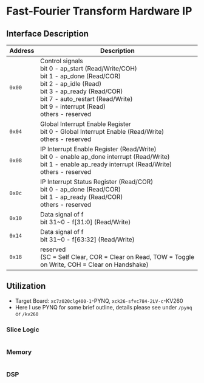 # Fast-Fourier Transform Hardware IP

## Interface Description

| Address | Description |
| ------- | ----------- |
| `0x00` | Control signals <br> bit 0  - ap_start (Read/Write/COH) <br> bit 1  - ap_done (Read/COR) <br> bit 2  - ap_idle (Read) <br> bit 3  - ap_ready (Read/COR) <br> bit 7  - auto_restart (Read/Write) <br> bit 9  - interrupt (Read) <br> others - reserved |
| `0x04` | Global Interrupt Enable Register <br> bit 0  - Global Interrupt Enable (Read/Write) <br> others - reserved |
| `0x08` | IP Interrupt Enable Register (Read/Write) <br> bit 0 - enable ap_done interrupt (Read/Write) <br> bit 1 - enable ap_ready interrupt (Read/Write) <br> others - reserved |
| `0x0c` | IP Interrupt Status Register (Read/COR) <br> bit 0 - ap_done (Read/COR) <br> bit 1 - ap_ready (Read/COR) <br> others - reserved |
| `0x10` | Data signal of f <br> bit 31~0 - f[31:0] (Read/Write) |
| `0x14` | Data signal of f <br> bit 31~0 - f[63:32] (Read/Write) |
| `0x18` | reserved <br> (SC = Self Clear, COR = Clear on Read, TOW = Toggle on Write, COH = Clear on Handshake) |

## Utilization

- Target Board: `xc7z020clg400-1`-PYNQ, `xck26-sfvc784-2LV-c`-KV260
- Here I use PYNQ for some brief outline, details please see under `/pynq` or `/kv260`

### Slice Logic
``` txt=

```
### Memory
``` txt=

```

### DSP
``` txt=

```



